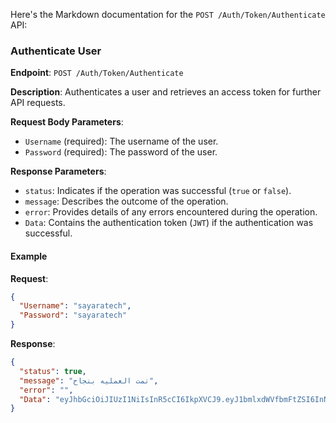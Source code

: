Here's the Markdown documentation for the `POST /Auth/Token/Authenticate` API:

### Authenticate User

**Endpoint**: `POST /Auth/Token/Authenticate`

**Description**: Authenticates a user and retrieves an access token for further API requests.

**Request Body Parameters**:
- `Username` (required): The username of the user.
- `Password` (required): The password of the user.

**Response Parameters**:
- `status`: Indicates if the operation was successful (`true` or `false`).
- `message`: Describes the outcome of the operation.
- `error`: Provides details of any errors encountered during the operation.
- `Data`: Contains the authentication token (`JWT`) if the authentication was successful.

#### Example

**Request**:
```json
{
  "Username": "sayaratech",
  "Password": "sayaratech"
}
```

**Response**:
```json
{
  "status": true,
  "message": "تمت العمليه بنجاح",
  "error": "",
  "Data": "eyJhbGciOiJIUzI1NiIsInR5cCI6IkpXVCJ9.eyJ1bmlxdWVfbmFtZSI6InNheWFyYXRlY2giLCJBZ2VuY3lfSUQiOiIxMDAzMSIsIlVzZXJJZCI6IjIwMTMzIiwicm9sZSI6IlByb3ZpZGVycyIsIm5iZiI6MTcxOTc2NDM4NSwiZXhwIjoxNzE5NzcxNTg1LCJpYXQiOjE3MTk3NjQzODUsImlzcyI6Imh0dHBzOi8vc2F5YXJhdGVjaC5jb20vIiwiYXVkIjoiaHR0cHM6Ly9zYXlhcmF0ZWNoLmNvbS8ifQ.OZy7W9tEiAJkUn9MEPHLHWj2Vv6qYGhlSI0TeKivJkE"
}
```

